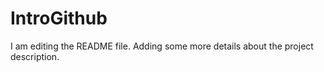 # IntroGithub

I am editing the README file. Adding some more details about the project description.

